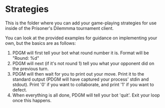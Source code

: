 # Strategies

This is the folder where you can add your game-playing strategies for use inside of the Prisoner's
Dilemmma tournament client.

You can look at the provided examples for guidance on implementing your own, but the basics are as follows:

1. PDGM will first tell your bot what round number it is. Format will be "Round: %d"
2. PDGM will next (if it's not round 1) tell you what your opponent did on the previous turn.
3. PDGM will then wait for you to print out your move. Print it to the standard output (PDGM will have captured your
process' stdin and stdout). Print '0' if you want to collaborate, and print '1' if you want to defect.
4. When everything is all done, PDGM will tell your bot 'quit'. Exit your loop once this happens.
